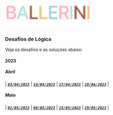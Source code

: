 [<img height="80px" src="../.github/assets/logo.svg" />](https://discord.gg/ballerini)

### Desafios de Lógica

Veja os desafios e as soluções abaixo:

#### **2023**

##### **Abril**

| [**_`03/04/2023`_**](./2023/april/04-03-23/)
| [**_`14/04/2023`_**](./2023/april/04-14-23/)
| [**_`17/04/2023`_**](./2023/april/04-17-23/)
| [**_`28/04/2023`_**](./2023/april/04-28-23/) |

##### **Maio**

| [**_`01/05/2023`_**](./2023/may/05-01-23/)
| [**_`08/05/2023`_**](./2023/may/05-08-23/)
| [**_`15/05/2023`_**](./2023/may/05-15-23/)
| [**_`29/05/2023`_**](./2023/may/05-29-23/) |
